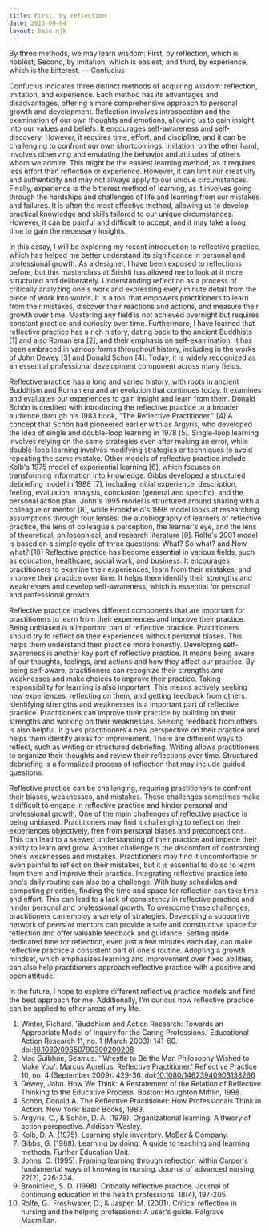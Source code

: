 ```yaml
---
title: First, by reflection
date: 2013-09-04
layout: base.njk
--- 
```


By three methods, we may learn wisdom: First, by reflection, which is noblest; Second, by imitation, which is easiest; and third, by experience, which is the bitterest. — Confucius

Confucius indicates three distinct methods of acquiring wisdom: reflection, imitation, and experience. Each method has its advantages and disadvantages, offering a more comprehensive approach to personal growth and development. Reflection involves introspection and the examination of our own thoughts and emotions, allowing us to gain insight into our values and beliefs. It encourages self-awareness and self-discovery. However, it requires time, effort, and discipline, and it can be challenging to confront our own shortcomings. Imitation, on the other hand, involves observing and emulating the behavior and attitudes of others whom we admire. This might be the easiest learning method, as it requires less effort than reflection or experience. However, it can limit our creativity and authenticity and may not always apply to our unique circumstances. Finally, experience is the bitterest method of learning, as it involves going through the hardships and challenges of life and learning from our mistakes and failures. It is often the most effective method, allowing us to develop practical knowledge and skills tailored to our unique circumstances. However, it can be painful and difficult to accept, and it may take a long time to gain the necessary insights.

In this essay, I will be exploring my recent introduction to reflective practice, which has helped me better understand its significance in personal and professional growth. As a designer, I have been exposed to reflections before, but this masterclass at Srishti has allowed me to look at it more structured and deliberately. Understanding reflection as a process of critically analyzing one's work and expressing every minute detail from the piece of work into words. It is a tool that empowers practitioners to learn from their mistakes, discover their reactions and actions, and measure their growth over time. Mastering any field is not achieved overnight but requires constant practice and curiosity over time. Furthermore, I have learned that reflective practice has a rich history, dating back to the ancient Buddhists [1] and also Roman era [2]; and their emphasis on self-examination. It has been embraced in various forms throughout history, including in the works of John Dewey [3] and Donald Schon [4]. Today, it is widely recognized as an essential professional development component across many fields.



Reflective practice has a long and varied history, with roots in ancient Buddhism and Roman era and an evolution that continues today. It examines and evaluates our experiences to gain insight and learn from them. Donald Schön is credited with introducing the reflective practice to a broader audience through his 1983 book, "The Reflective Practitioner." [4] A concept that Schön had pioneered earlier with as Argyris, who developed the idea of single and double-loop learning in 1978 [5]. Single-loop learning involves relying on the same strategies even after making an error, while double-loop learning involves modifying strategies or techniques to avoid repeating the same mistake. Other models of reflective practice include Kolb's 1975 model of experiential learning [6], which focuses on transforming information into knowledge. Gibbs developed a structured debriefing model in 1988 [7], including initial experience, description, feeling, evaluation, analysis, conclusion (general and specific), and the personal action plan. John's 1995 model is structured around sharing with a colleague or mentor [8], while Brookfield's 1998 model looks at researching assumptions through four lenses: the autobiography of learners of reflective practice, the lens of colleague's perception, the learner's eye, and the lens of theoretical, philosophical, and research literature [9]. Rolfe's 2001 model is based on a simple cycle of three questions: What? So what? and Now what? [10] Reflective practice has become essential in various fields, such as education, healthcare, social work, and business. It encourages practitioners to examine their experiences, learn from their mistakes, and improve their practice over time. It helps them identify their strengths and weaknesses and develop self-awareness, which is essential for personal and professional growth.

Reflective practice involves different components that are important for practitioners to learn from their experiences and improve their practice. Being unbiased is a important part of reflective practice. Practitioners should try to reflect on their experiences without personal biases. This helps them understand their practice more honestly. Developing self-awareness is another key part of reflective practice. It means being aware of our thoughts, feelings, and actions and how they affect our practice. By being self-aware, practitioners can recognize their strengths and weaknesses and make choices to improve their practice. Taking responsibility for learning is also important. This means actively seeking new experiences, reflecting on them, and getting feedback from others. Identifying strengths and weaknesses is a important part of reflective practice. Practitioners can improve their practice by building on their strengths and working on their weaknesses. Seeking feedback from others is also helpful. It gives practitioners a new perspective on their practice and helps them identify areas for improvement. There are different ways to reflect, such as writing or structured debriefing. Writing allows practitioners to organize their thoughts and review their reflections over time. Structured debriefing is a formalized process of reflection that may include guided questions.



Reflective practice can be challenging, requiring practitioners to confront their biases, weaknesses, and mistakes. These challenges sometimes make it difficult to engage in reflective practice and hinder personal and professional growth. One of the main challenges of reflective practice is being unbiased. Practitioners may find it challenging to reflect on their experiences objectively, free from personal biases and preconceptions. This can lead to a skewed understanding of their practice and impede their ability to learn and grow. Another challenge is the discomfort of confronting one's weaknesses and mistakes. Practitioners may find it uncomfortable or even painful to reflect on their mistakes, but it is essential to do so to learn from them and improve their practice. Integrating reflective practice into one's daily routine can also be a challenge. With busy schedules and competing priorities, finding the time and space for reflection can take time and effort. This can lead to a lack of consistency in reflective practice and hinder personal and professional growth. To overcome these challenges, practitioners can employ a variety of strategies. Developing a supportive network of peers or mentors can provide a safe and constructive space for reflection and offer valuable feedback and guidance. Setting aside dedicated time for reflection, even just a few minutes each day, can make reflective practice a consistent part of one's routine. Adopting a growth mindset, which emphasizes learning and improvement over fixed abilities, can also help practitioners approach reflective practice with a positive and open attitude.

In the future, I hope to explore different reflective practice models and find the best approach for me. Additionally, I'm curious how reflective practice can be applied to other areas of my life.



1. Winter, Richard. 'Buddhism and Action Research: Towards an Appropriate Model of Inquiry for the Caring Professions.' Educational Action Research 11, no. 1 (March 2003): 141-60. doi:[10.1080/09650790300200208](https://doi.org/10.1080/09650790300200208)
2. Mac Suibhne, Seamus. '‘Wrestle to Be the Man Philosophy Wished to Make You': Marcus Aurelius, Reflective Practitioner.' Reflective Practice 10, no. 4 (September 2009): 429-36. doi:[10.1080/14623940903138266](https://doi.org/10.1080/14623940903138266)
3. Dewey, John. How We Think: A Restatement of the Relation of Reflective Thinking to the Educative Process. Boston: Houghton Mifflin, 1998.
4. Schön, Donald A. The Reflective Practitioner: How Professionals Think in Action. New York: Basic Books, 1983.
5. Argyris, C., & Schön, D. A. (1978). Organizational learning: A theory of action perspective. Addison-Wesley.
6. Kolb, D. A. (1975). Learning style inventory. McBer & Company.
7. Gibbs, G. (1988). Learning by doing: A guide to teaching and learning methods. Further Education Unit.
8. Johns, C. (1995). Framing learning through reflection within Carper's fundamental ways of knowing in nursing. Journal of advanced nursing, 22(2), 226-234.
9. Brookfield, S. D. (1998). Critically reflective practice. Journal of continuing education in the health professions, 18(4), 197-205.
10. Rolfe, G., Freshwater, D., & Jasper, M. (2001). Critical reflection in nursing and the helping professions: A user's guide. Palgrave Macmillan.